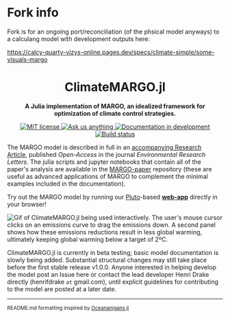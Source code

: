 # Fork info

Fork is for an ongoing port/reconciliation (of the phsical model anyways) to a calculang model with development outputs here:

https://calcy-quarty-vizys-online.pages.dev/specs/climate-simple/some-visuals-margo

<!-- Title -->
<h1 align="center">
  ClimateMARGO.jl
</h1>

<!-- description -->
<p align="center">
  <strong> A Julia implementation of <b>MARGO</b>, an idealized framework for optimization of climate control strategies.</strong>
</p>

<!-- Information badges -->
<p align="center">
  <a href="https://mit-license.org">
    <img alt="MIT license" src="https://img.shields.io/badge/License-MIT-blue.svg?style=flat-square">
  </a>
  <a href="https://github.com/ClimateMARGO/ClimateMARGO.jl/issues/new">
    <img alt="Ask us anything" src="https://img.shields.io/badge/Ask%20us-anything-1abc9c.svg?style=flat-square">
  </a>
  <a href="https://ClimateMARGO.github.io/ClimateMARGO.jl/dev/">
    <img alt="Documentation in development" src="https://img.shields.io/badge/docs-latest-blue.svg?style=flat-square">
  </a>
  <a href="https://travis-ci.com/ClimateMARGO/ClimateMARGO.jl">
    <img alt="Build status" src="https://travis-ci.com/ClimateMARGO/ClimateMARGO.jl.svg?branch=main">
  </a>
</p>

<!-- CI/CD badges -->

The MARGO model is described in full in an [accompanying Research Article](https://iopscience.iop.org/article/10.1088/1748-9326/ac243e/pdf), published *Open-Access* in the journal *Environmental Research Letters*. The julia scripts and jupyter notebooks that contain all of the paper's analysis are available in the [MARGO-paper](https://github.com/ClimateMARGO/MARGO-paper) repository (these are useful as advanced applications of MARGO to complement the minimal examples included in the documentation).

Try out the MARGO model by running our [Pluto](https://plutojl.org)-based [**web-app**](https://margo.plutojl.org/introduction.html) directly in your browser!

![Gif of ClimateMARGO.jl being used interactively. The user's mouse cursor clicks on an emissions curve to drag the emissions down. A second panel shows how these emissions reductions result in less global warming, ultimately keeping global warming below a target of 2ºC.](https://raw.githubusercontent.com/hdrake/MARGO-gifs/main/MARGO_interactive_2degrees.gif)

ClimateMARGO.jl is currently in beta testing; basic model documentation is slowly being added. Substantial structural changes may still take place before the first stable release v1.0.0. Anyone interested in helping develop the model post an Issue here or contact the lead developer Henri Drake directly (henrifdrake `at` gmail.com), until explicit guidelines for contributing to the model are posted at a later date.


----
<small>README.md formatting inspired by [Oceananigans.jl](https://github.com/CliMA/Oceananigans.jl)</small>
